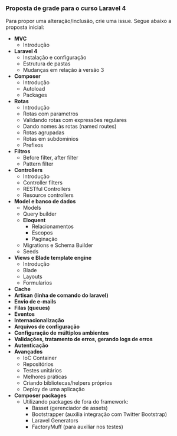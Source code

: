 ### Proposta de grade para o curso Laravel 4
Para propor uma alteração/inclusão, crie uma issue.
Segue abaixo a proposta inicial:

- **MVC**
  - Introdução
- **Laravel 4**
  - Instalação e configuração
  - Estrutura de pastas
  - Mudanças em relação à versão 3
- **Composer**
  - Introdução
  - Autoload
  - Packages
- **Rotas**
  - Introdução
  - Rotas com parametros
  - Validando rotas com expressões regulares
  - Dando nomes às rotas (named routes)
  - Rotas agrupadas
  - Rotas em subdominios
  - Prefixos
- **Filtros**
   - Before filter, after filter
   - Pattern filter
- **Controllers**
  - Introdução
  - Controller filters
  - RESTful Controllers
  - Resource controllers
- **Model e banco de dados**
  - Models
  - Query builder
  - **Eloquent**
     - Relacionamentos
     - Escopos
     - Paginação
  - Migrations e Schema Builder
  - Seeds
- **Views e Blade template engine**
  - Introdução
  - Blade
  - Layouts
  - Formularios
- **Cache**
- **Artisan (linha de comando do laravel)**
- **Envio de e-mails**
- **Filas (queues)**
- **Eventos**
- **Internacionalização**
- **Arquivos de configuração**
- **Configuração de múltiplos ambientes**
- **Validações, tratamento de erros, gerando logs de erros**
- **Autenticação**
- **Avançados**
  - IoC Container
  - Repositórios
  - Testes unitários
  - Melhores práticas
  - Criando bibliotecas/helpers próprios
  - Deploy de uma aplicação
- **Composer packages**
  - Utilizando packages de fora do framework:
     - Basset (gerenciador de assets)
     - Bootstrapper (auxilia integração com Twitter Bootstrap)
     - Laravel Generators
     - FactoryMuff (para auxiliar nos testes)